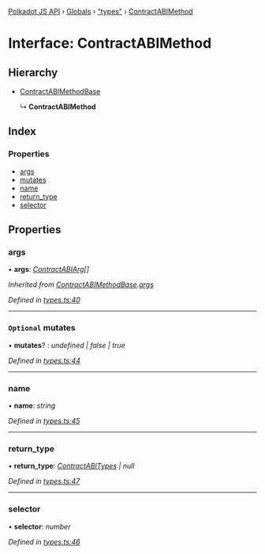 [Polkadot JS API](../README.md) › [Globals](../globals.md) › ["types"](../modules/_types_.md) › [ContractABIMethod](_types_.contractabimethod.md)

# Interface: ContractABIMethod

## Hierarchy

* [ContractABIMethodBase](_types_.contractabimethodbase.md)

  ↳ **ContractABIMethod**

## Index

### Properties

* [args](_types_.contractabimethod.md#args)
* [mutates](_types_.contractabimethod.md#optional-mutates)
* [name](_types_.contractabimethod.md#name)
* [return_type](_types_.contractabimethod.md#return_type)
* [selector](_types_.contractabimethod.md#selector)

## Properties

###  args

• **args**: *[ContractABIArg](_types_.contractabiarg.md)[]*

*Inherited from [ContractABIMethodBase](_types_.contractabimethodbase.md).[args](_types_.contractabimethodbase.md#args)*

*Defined in [types.ts:40](https://github.com/polkadot-js/api/blob/a54286c/packages/api-contract/src/types.ts#L40)*

___

### `Optional` mutates

• **mutates**? : *undefined | false | true*

*Defined in [types.ts:44](https://github.com/polkadot-js/api/blob/a54286c/packages/api-contract/src/types.ts#L44)*

___

###  name

• **name**: *string*

*Defined in [types.ts:45](https://github.com/polkadot-js/api/blob/a54286c/packages/api-contract/src/types.ts#L45)*

___

###  return_type

• **return_type**: *[ContractABITypes](../modules/_types_.md#contractabitypes) | null*

*Defined in [types.ts:47](https://github.com/polkadot-js/api/blob/a54286c/packages/api-contract/src/types.ts#L47)*

___

###  selector

• **selector**: *number*

*Defined in [types.ts:46](https://github.com/polkadot-js/api/blob/a54286c/packages/api-contract/src/types.ts#L46)*
